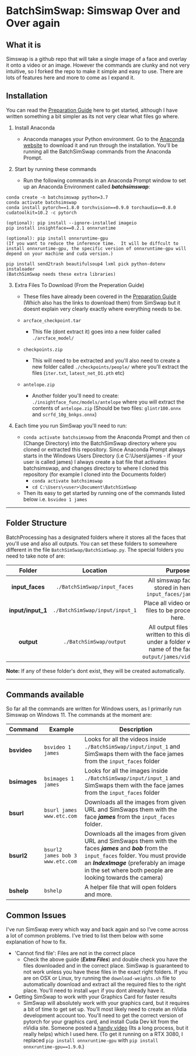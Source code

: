 # BatchSimSwap: Simswap Over and Over again

## What it is
Simswap is a github repo that will take a single image of a face and overlay it onto a video or an image.  However the commands are clunky and not very intuitive, so I forked the repo to make it simple and easy to use.  There are lots of features here and more to come as I expand it.

## Installation
You can read the [Preparation Guide](https://github.com/neuralchen/SimSwap/blob/main/docs/guidance/preparation.md) here to get started, although I have written something a bit simpler as its not very clear what files go where.

1.  Install Anaconda
    * Anaconda manages your Python environment.  Go to the [Anaconda website](https://docs.anaconda.com/anaconda/install/) to download it and run through the installation. You'll be running all the BatchSimSwap commands from the Anaconda Prompt.

2. Start by running these commands
    * Run the following commands in an Anaconda Prompt window to set up an Anaconda Environment called ***batchsimswap***:
```
conda create -n batchsimswap python=3.7
conda activate batchsimswap
conda install pytorch==1.8.0 torchvision==0.9.0 torchaudio==0.8.0 cudatoolkit=10.2 -c pytorch

(optional): pip install --ignore-installed imageio
pip install insightface==0.2.1 onnxruntime 

(optional): pip install onnxruntime-gpu  
(If you want to reduce the inference time.  It will be diffcult to install onnxruntime-gpu, the specific version of onnxruntime-gpu will depend on your machine and cuda version.)

pip install send2trash beautifulsoup4 lxml pick python-dotenv instaloader
(BatchSimSwap needs these extra libraries)
```

3. Extra Files To Download (From the Preperation Guide)
    * These files have already been covered in the [Preparation Guide](https://github.com/neuralchen/SimSwap/blob/main/docs/guidance/preparation.md) (Which also has the links to download them) from SimSwap but it doesnt explain very clearly exactly where everything needs to be.

    * `arcface_checkpoint.tar`
        * This file (dont extract it) goes into a new folder called `./arcface_model/`
    * `checkpoints.zip`
        * This will need to be extracted and you'll also need to create a new folder called `./checkpoints/people/` where you'll extract the files (`iter.txt`, `latest_net_D1.pth` etc)
    * `antelope.zip`
        * Another folder you'll need to create: `./insightface_func/models/antelope` where you will extract the contents of `antelope.zip` (Should be two files: `glintr100.onnx` and `scrfd_10g_bnkps.onnx`)

4. Each time you run SimSwap you'll need to run:
    * `conda activate batchsimswap` from the Anaconda Prompt and then `cd` (Change Directory) into the BatchSimSwap directory where you cloned or extracted this repository.  Since Anaconda Prompt always starts in the Windows Users Directory (i.e C:\Users\james - if your user is called james) I always create a bat file that activates batchsimswap, and changes directory to where I cloned this repository (for example I cloned into the Documents folder)
        * `conda activate batchsimswap`
        * `cd C:\Users\<user>\Document\BatchSimSwap`
    * Then its easy to get started by running one of the commands listed below i.e. `bsvideo 1 james`
---

## Folder Structure
BatchProcessing has a designated folders where it stores all the faces that you'll use and also all outputs.  You can set these folders to somewhere different in the file `BatchSimSwap/BatchSimSwap.py`.  The special folders you need to take note of are:

**Folder**|**Location**|**Purpose**
:-----:|:-----:|:-----:
**input_faces**|`./BatchSimSwap/input_faces`|All simswap face files stored in here i.e. `input_faces/james.jpg`|
**input/input_1**|`./BatchSimSwap/input/input_1`|Place all video or images files to be processed in here.|
**output**|`./BatchSimSwap/output`|All output files will be written to this directory under a folder with the name of the face (i.e. `output/james/video1.mp4`)|

**Note:** If any of these folder's dont exist, they will be created automatically.

---

## Commands available
So far all the commands are written for Windows users, as I primarily run Simswap on Windows 11.  The commands at the moment are:

| Command    | Example                  | Description|
|------------|--------------------------|------------|
| **bsvideo** | `bsvideo 1 james`        | Looks for all the videos inside `./BatchSimSwap/input/input_1` and SimSwaps them with the face james from the `input_faces` folder |
| **bsimages** | `bsimages 1 james`        | Looks for all the images inside `./BatchSimSwap/input/input_1` and SimSwaps them with the face james from the `input_faces` folder |
| **bsurl**  | `bsurl james www.etc.com` | Downloads all the images from given URL and SimSwaps them with the face ***james*** from the `input_faces` folder.|
| **bsurl2**  | `bsurl2 james bob 3 www.etc.com` | Downloads all the images from given URL and SimSwaps them with the faces ***james*** and ***bob*** from the `input_faces` folder.  You must provide an ***IndexImage*** (preferably an image in the set where both people are looking towards the camera)|
| **bshelp** | `bshelp` | A helper file that will open folders and more.|

## Common Issues
I've run SimSwap every which way and back again and so I've come across a lot of common problems.  I've tried to list them below with some explanation of how to fix.

* 'Cannot find file': Files are not in the correct place
    * Check the above guide (***Extra Files***) and double check you have the files downloaded and in the correct place.  SimSwap is guaranteed to not work unless you have these files in the exact right folders.  If you are on OSX or Linux, try running the `download-weights.sh` file to automatically download and extract all the required files to the right place.  You'll need to install `wget` if you dont already have it.
* Getting SimSwap to work with your Graphics Card for faster results
    * SimSwap will absolutely work with your graphics card, but it requires a bit of time to get set up.  You'll most likely need to create an nVidia development account too.  You'll need to get the correct version of pytorch for your graphics card, and install Cuda Dev kit from the nVidia site. Someone posted a [handy video](https://www.youtube.com/watch?v=Tiq_vea5Eqg) (Its a long process, but it really helps) which I used here. (To get it running on a RTX 3080, I replaced `pip install onnxruntime-gpu` with `pip install onnxruntime-gpu==1.9.0`.)
